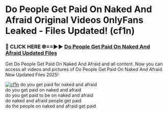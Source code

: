 # Do People Get Paid On Naked And Afraid Original Videos 0nlyFans Leaked - Files Updated! (cf1n)

<h3>🔴 CLICK HERE 🌐==►► <a href="https://tinyurl.com/yckcrads" rel="nofollow">Do People Get Paid On Naked And Afraid Updated Files</a></h3>

Get Do People Get Paid On Naked And Afraid and all content. Now you can access all videos and pictures of Do People Get Paid On Naked And Afraid. New Updated Files 2025!

[![cf1n](https://i.imgur.com/hpKpOFt.gif)](https://tinyurl.com/yckcrads)
do you get paid for naked and afraid<br>
do you get paid on naked and afraid<br>
do you get paid to be on naked and afraid<br>
do naked and afraid people get paid<br>
do the people on naked and afraid get paid